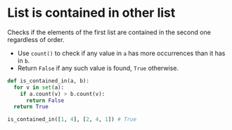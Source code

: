 # List is contained in other list

Checks if the elements of the first list are contained in the second one regardless of order.

* Use `count()` to check if any value in `a` has more occurrences than it has in `b`.
* Return `False` if any such value is found, `True` otherwise.

```py
def is_contained_in(a, b):
  for v in set(a):
    if a.count(v) > b.count(v):
      return False
  return True
```

```py
is_contained_in([1, 4], [2, 4, 1]) # True
```
